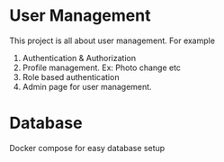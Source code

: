 # User Management
This project is all about user management. 
For example 
1. Authentication & Authorization
2. Profile management. Ex: Photo change etc
3. Role based authentication
4. Admin page for user management.

# Database
Docker compose for easy database setup